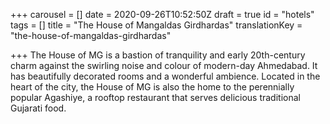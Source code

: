 +++
carousel = []
date = 2020-09-26T10:52:50Z
draft = true
id = "hotels"
tags = []
title = "The House of Mangaldas Girdhardas"
translationKey = "the-house-of-mangaldas-girdhardas"

+++
The House of MG is a bastion of tranquility and early 20th-century charm against the swirling noise and colour of modern-day Ahmedabad. It has beautifully decorated rooms and a wonderful ambience. Located in the heart of the city, the House of MG is also the home to the perennially popular Agashiye, a rooftop restaurant that serves delicious traditional Gujarati food.